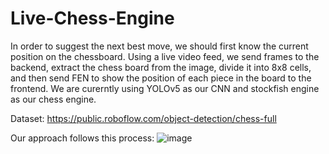 # Live-Chess-Engine

In order to suggest the next best move, we should first know the current position on the chessboard. Using a live video feed, we send frames to the backend, extract the chess board from the image, divide it into 8x8 cells, and then send FEN to show the position of each piece in the board to the frontend. We are curerntly using YOLOv5 as our CNN and stockfish engine as our chess engine. 

Dataset: https://public.roboflow.com/object-detection/chess-full

Our approach follows this process:
![image](https://user-images.githubusercontent.com/62505788/167887379-b2e36bbd-80bc-469d-a598-6cd64a6bafae.png)


